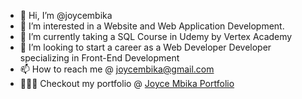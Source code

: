 - 👋 Hi, I’m @joycembika
- 👀 I’m interested in a Website and Web Application Development.
- 🌱 I’m currently taking a SQL Course in Udemy by Vertex Academy
- 💞️ I’m looking to start a career as a Web Developer Developer specializing in Front-End Development
- 📫 How to reach me @ joycembika@gmail.com
- 👩🏾‍💻 Checkout my portfolio @ [Joyce Mbika Portfolio](https://joycembika.com)



<!---
joycembika/joycembika is a ✨ special ✨ repository because its `README.md` (this file) appears on your GitHub profile.
You can click the Preview link to take a look at your changes.
--->
